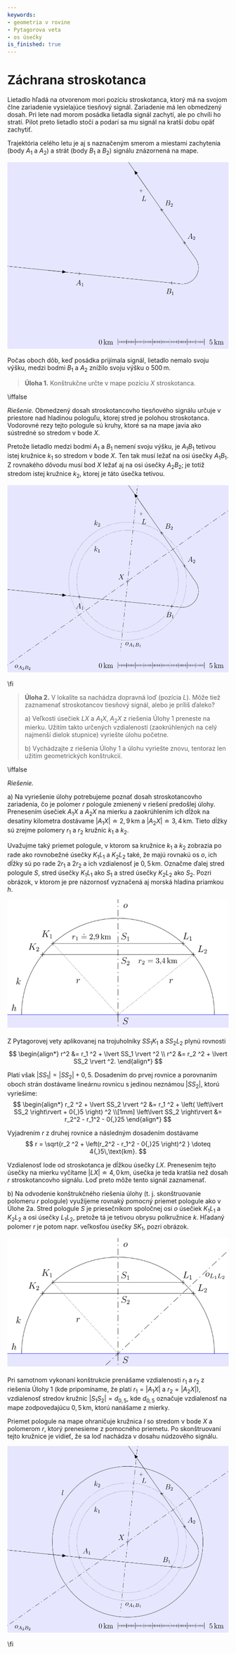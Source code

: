 ```yaml
---
keywords:
- geometria v rovine
- Pytagorova veta
- os úsečky
is_finished: true
---
```


# Záchrana stroskotanca

Lietadlo hľadá na otvorenom mori pozíciu stroskotanca, ktorý 
má na svojom člne zariadenie vysielajúce tiesňový signál. 
Zariadenie má len obmedzený dosah. Pri lete nad morom 
posádka lietadla signál zachytí, ale po chvíli ho stratí. 
Pilot preto lietadlo stočí a podarí sa mu signál na kratší 
dobu opäť zachytiť. 

Trajektória celého letu je aj s naznačeným smerom a miestami 
zachytenia (body $A_1$ a $A_2$) a strát (body $B_1$ a 
$B_2$) signálu znázornená na mape.

![Trajektória letu lietadla](math4you_00043_01.svg)

Počas oboch dôb, keď posádka prijímala signál, lietadlo 
nemalo svoju výšku, medzi bodmi $B_1$ a $A_2$ znížilo svoju 
výšku o $500\,\text{m}$.

> **Úloha 1.** Konštrukčne určte v mape pozíciu $X$ 
> stroskotanca.

\iffalse

*Riešenie.* Obmedzený dosah stroskotancovho tiesňového signálu určuje v 
priestore nad hladinou pologuľu, ktorej stred je polohou 
stroskotanca. Vodorovné rezy tejto pologule sú kruhy, ktoré sa 
na mape javia ako sústredné so stredom v bode $X$. 

Pretože lietadlo medzi bodmi $A_1$ a $B_1$ nemení svoju výšku, je 
$A_1B_1$ tetivou istej kružnice $k_1$ so stredom v bode $X$. 
Ten tak musí ležať na osi úsečky $A_1B_1$. Z rovnakého dôvodu 
musí bod $X$ ležať aj na osi úsečky $A_2B_2$; je totiž stredom 
istej kružnice $k_2$, ktorej je táto úsečka tetivou. 

![Riešenie Úlohy 1](math4you_00043_02.svg)

\fi

> **Úloha 2.** V lokalite sa nachádza dopravná loď (pozícia $L$). 
> Môže tiež zaznamenať stroskotancov tiesňový signál, alebo je 
> príliš ďaleko?
>
> a) Veľkosti úsečiek $LX$ a $A_1X$, $A_2X$ z riešenia Úlohy 1 
> preneste na mierku. Užitím takto určených vzdialeností 
> (zaokrúhlených na celý najmenší dielok stupnice) vyriešte 
> úlohu početne.
> 
> b) Vychádzajte z riešenia Úlohy 1 a úlohu vyriešte znovu, tentoraz 
> len užitím geometrických konštrukcií.


\iffalse

*Riešenie.*

a) Na vyriešenie úlohy potrebujeme poznať dosah stroskotancovho 
zariadenia, čo je polomer $r$ pologule zmienený v riešení 
predošlej úlohy. Prenesením úsečiek $A_1X$ a $A_2X$ na mierku a 
zaokrúhlením ich dĺžok na desatiny kilometra dostávame 
$\lvert A_1X \rvert \doteq 2{,}9\,\text{km}$ 
a $\lvert A_2X \rvert \doteq 3{,}4\,\text{km}$. Tieto dĺžky sú 
zrejme polomery $r_1$ a $r_2$ kružníc $k_1$ a $k_2$.

Uvažujme taký priemet pologule, v ktorom sa kružnice $k_1$ a 
$k_2$ zobrazia po rade ako rovnobežné úsečky $K_1L_1$ a 
$K_2L_2$ také, že majú rovnakú os $o$, ich dĺžky sú po 
rade $2r_1$ a $2r_2$ a ich vzdialenosť je $0{,}5\,\text{km}$. 
Označme ďalej stred pologule $S$, stred úsečky $K_1L_1$ ako 
$S_1$ a stred úsečky $K_2L_2$ ako $S_2$. Pozri obrázok, v 
ktorom je pre názornosť vyznačená aj morská hladina priamkou $h$.

![Pomocný priemet pologule pri riešení Úlohy 2a)](math4you_00043_03.svg)

Z Pytagorovej vety aplikovanej na trojuholníky $SS_1K_1$ a 
$SS_2L_2$ plynú rovnosti
$$
\begin{align*}
r^2 &= r_1 ^2 + \lvert SS_1 \rvert ^2 \\
r^2 &= r_2 ^2 + \lvert SS_2 \rvert ^2.
\end{align*}
$$

Platí však $\lvert SS_1 \rvert = \lvert SS_2 \rvert + 0{,}5$. 
Dosadením do prvej rovnice a porovnaním oboch strán dostávame 
lineárnu rovnicu s jedinou neznámou $\lvert SS_2 \rvert$, 
ktorú vyriešime:
$$
\begin{align*}
r_2 ^2 + \lvert SS_2 \rvert ^2 &= r_1 ^2 + \left( \left\lvert SS_2 \right\rvert + 0{,}5 \right) ^2 \\[1mm]
\left\lvert SS_2 \right\rvert &=  r_2^2 - r_1^2 - 0{,}25
\end{align*}
$$

Vyjadrením $r$ z druhej rovnice a následným dosadením dostávame
$$
r = \sqrt{r_2 ^2 + \left(r_2^2 - r_1^2 - 0{,}25 \right)^2 } \doteq 4{,}5\,\text{km}.
$$

Vzdialenosť lode od stroskotanca je dĺžkou úsečky $LX$. Prenesením 
tejto úsečky na mierku vyčítame $\lvert LX \rvert \doteq 4{,}
0\,\text{km}$, úsečka je teda kratšia než dosah $r$ stroskotancovho 
signálu. Loď preto môže tento signál zaznamenať.

b) Na odvodenie konštrukčného riešenia úlohy (t. j. skonštruovanie 
polomeru $r$ pologule) využijeme rovnaký pomocný priemet 
pologule ako v Úlohe 2a. Stred pologule $S$ je priesečníkom 
spoločnej osi $o$ úsečiek $K_1L_1$ a $K_2L_2$ a osi úsečky 
$L_1L_2$, pretože tá je tetivou obrysu polkružnice $k$. Hľadaný 
polomer $r$ je potom napr. veľkosťou úsečky $SK_1$, pozri obrázok.

![Pomocný priemet pologule pri riešení Úlohy 2b)](math4you_00043_04.svg)

Pri samotnom vykonaní konštrukcie prenášame vzdialenosti $r_1$ a 
$r_2$ z riešenia Úlohy 1 (kde pripomíname, že platí 
$r_1=\lvert A_1X\rvert$ a $r_2=\lvert A_2X\rvert$), vzdialenosť 
stredov kružníc $|S_1S_2|=d_{0{,}5}$, kde $d_{0{,}5}$ označuje 
vzdialenosť na mape zodpovedajúcu $0{,}5\,\text{km}$, ktorú 
nanášame z mierky.

Priemet pologule na mape ohraničuje kružnica $l$ so stredom v 
bode $X$ a polomerom $r$, ktorý prenesieme z pomocného priemetu. 
Po skonštruovaní tejto kružnice je vidieť, že sa loď nachádza v 
dosahu núdzového signálu.

![Riešenie Úlohy 2b)](math4you_00043_05.svg)

\fi